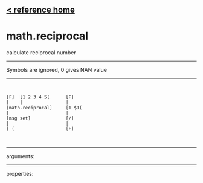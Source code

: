 [< reference home](ceammc_lib.html)
---

# math.reciprocal


calculate reciprocal number

---

Symbols are ignored, 0 gives NAN value<br>


---


```


[F]  [1 2 3 4 5(      [F]
|    |                |
[math.reciprocal]     [1 $1(
|                     |
[msg set]             [/]
|                     |
[ (                   [F]

            
```

---
arguments:


---
properties:


